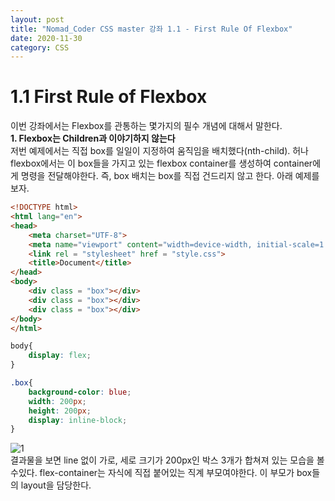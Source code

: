 ```yaml
---
layout: post
title: "Nomad_Coder CSS master 강좌 1.1 - First Rule Of Flexbox"
date: 2020-11-30
category: CSS
---   
```

# 1.1 First Rule of Flexbox
이번 강좌에서는 Flexbox를 관통하는 몇가지의 필수 개념에 대해서 말한다.   
**1. Flexbox는 Children과 이야기하지 않는다**   
저번 예제에서는 직접 box를 일일이 지정하여 움직임을 배치했다(nth-child). 허나 flexbox에서는 이 box들을 가지고 있는 flexbox container를 생성하여 container에게 명령을 전달해야한다. 즉, box 배치는 box를 직접 건드리지 않고 한다. 아래 예제를 보자.
```html
<!DOCTYPE html>
<html lang="en">
<head>
    <meta charset="UTF-8">
    <meta name="viewport" content="width=device-width, initial-scale=1.0">
    <link rel = "stylesheet" href = "style.css">
    <title>Document</title>
</head>
<body>
    <div class = "box"></div>
    <div class = "box"></div>
    <div class = "box"></div>
</body>
</html>
```
```css
body{
    display: flex;
}

.box{
    background-color: blue;
    width: 200px;
    height: 200px;
    display: inline-block;
}
```
![1](https://user-images.githubusercontent.com/60607880/100725117-faf8f580-3406-11eb-9339-55ba6c598867.PNG)    
결과물을 보면 line 없이 가로, 세로 크기가 200px인 박스 3개가 합쳐져 있는 모습을 볼 수있다. flex-container는 자식에 직접 붙어있는 직계 부모여야한다. 이 부모가 box들의 layout을 담당한다.
